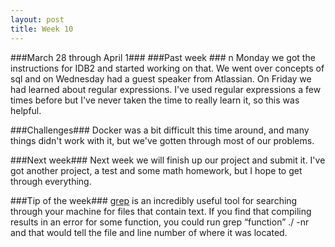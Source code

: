 ```yaml
---
layout: post
title: Week 10
---
```


###March 28 through April 1###
###Past week ###
n Monday we got the instructions for IDB2 and started working on that. We went over concepts of sql  and on Wednesday had a guest speaker from Atlassian. On Friday we had learned about regular expressions. I've used regular expressions a few times before but I've never taken the time to really learn it, so this was helpful.

###Challenges###
Docker was a bit difficult this time around, and many things didn't work with it, but we've gotten through most of our problems. 

###Next week###
Next week we will finish up our project and submit it. I've got another project, a test and some math homework, but I hope to get through everything. 

###Tip of the week###
[grep](http://linux.die.net/man/1/grep) is an incredibly useful tool for searching through your machine for files that contain text. If you find that compiling results in an error for some function, you could run 
grep “function” ./ -nr
and that would tell the file and line number of where it was located.

